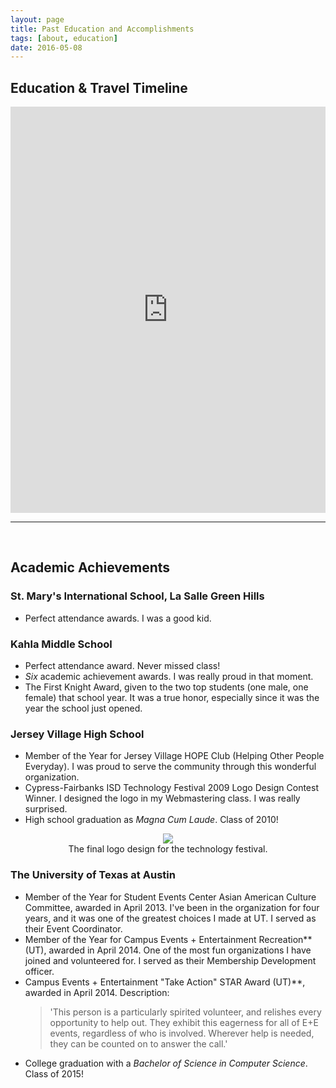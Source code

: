 ```yaml
---
layout: page
title: Past Education and Accomplishments
tags: [about, education]
date: 2016-05-08
---
```


## Education & Travel Timeline

<p>
<div id='my-timeline'/>
<iframe src='https://cdn.knightlab.com/libs/timeline3/latest/embed/index.html?source=170LpFN9kSSNILr6-4p7xrhEab0AkZ0jCNkF1N2qAG1E&font=Default&lang=en&initial_zoom=2&height=650' width='100%' height='650' frameborder='0'></iframe>
</p>

----------

&nbsp;

## Academic Achievements

### St. Mary's International School, La Salle Green Hills
* Perfect attendance awards.  I was a good kid.
  
### Kahla Middle School
* Perfect attendance award.  Never missed class!
* _Six_ academic achievement awards.  I was really proud in that moment.
* The First Knight Award, given to the two top students (one male, one female) that school year.  It was a true honor, especially since it was the year the school just opened.
  
### Jersey Village High School
* Member of the Year for Jersey Village HOPE Club (Helping Other People Everyday).  I was proud to serve the community through this wonderful organization.
* Cypress-Fairbanks ISD Technology Festival 2009 Logo Design Contest Winner.  I designed the logo in my Webmastering class.  I was really surprised.
* High school graduation as _Magna Cum Laude_.  Class of 2010!
<center><figure>
	<a href="https://cloud.githubusercontent.com/assets/8562283/15100661/dbf21ff0-153d-11e6-89cd-486b64899ec4.png"><img src="https://cloud.githubusercontent.com/assets/8562283/15100661/dbf21ff0-153d-11e6-89cd-486b64899ec4.png"></a>
	<figcaption>The final logo design for the technology festival.</figcaption>
</figure></center>

### The University of Texas at Austin
* Member of the Year for Student Events Center Asian American Culture Committee, awarded in April 2013.  I've been in the organization for four years, and it was one of the greatest choices I made at UT.  I served as their Event Coordinator.
* Member of the Year for Campus Events + Entertainment Recreation** (UT), awarded in April 2014.  One of the most fun organizations I have joined and volunteered for.  I served as their Membership Development officer.
* Campus Events + Entertainment "Take Action" STAR Award (UT)**, awarded in April 2014.  Description:
	<blockquote>'This person is a particularly spirited volunteer, and relishes every opportunity to help out. They exhibit this eagerness for all of E+E events, regardless of who is involved. Wherever help is needed, they can be counted on to answer the call.'
	</blockquote>
* College graduation with a _Bachelor of Science in Computer Science_.  Class of 2015!
